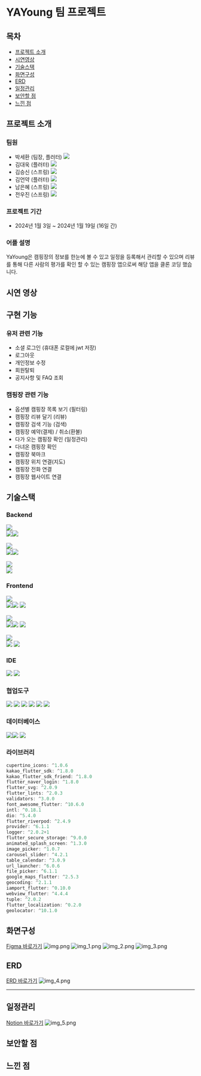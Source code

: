 # YAYoung 팀 프로젝트

## 목차
- [프로젝트 소개](#프로젝트-소개)
- [시연영상](#시연-영상)
- [기술스택](#기술스택)
- [화면구성](#화면구성)
- [ERD](#erd)
- [일정관리](#일정관리)
- [보안할 점](#보안할-점)
- [느낀 점](#느낀-점)

## 프로젝트 소개

### 팀원
- 박세환 (팀장, 플러터) [<img src="https://img.shields.io/badge/Git바로가기-박세환-red?logo=GITHUb">](https://github.com/bbarkse93)
- 김대욱 (플러터) [<img src="https://img.shields.io/badge/Git바로가기-김대욱-orange?logo=GITHUb">](https://github.com/saki8661)
- 김승신 (스프링) [<img src="https://img.shields.io/badge/Git바로가기-김승신-yellow?logo=GITHUb">](https://github.com/seunggod)
- 김언약 (플러터) [<img src="https://img.shields.io/badge/Git바로가기-김언약-green?logo=GITHUb">](https://github.com/yakyakyak12)
- 남은혜 (스프링) [<img src="https://img.shields.io/badge/Git바로가기-남은혜-grey?logo=GITHUb">](https://github.com/muaga)
- 전우진 (스프링) [<img src="https://img.shields.io/badge/Git바로가기-전우진-blue?logo=GITHUb">](https://github.com/m40ro)

### 프로젝트 기간
- 2024년 1월 3일 ~ 2024년 1월 19일 (16일 간)

### 어플 설명
YaYoung은 캠핑장의 정보를 한눈에 볼 수 있고 일정을 등록해서 관리할 수 있으며 리뷰를 통해 다른 사람의 평가를 확인 할 수 있는 캠핑장 앱으로써 해당 앱을 클론 코딩 했습니다.

## 시연 영상

## 구현 기능

### 유저 관련 기능
- 소셜 로그인 (휴대폰 로컬에 jwt 저장)
- 로그아웃
- 개인정보 수정
- 회원탈퇴
- 공지사항 및 FAQ 조회

### 캠핑장 관련 기능
- 옵션별 캠핑장 목록 보기 (필터링)
- 캠핑장 리뷰 달기 (리뷰)
- 캠핑장 검색 기능 (검색)
- 캠핑장 예약(결제) / 취소(환불)
- 다가 오는 캠핑장 확인 (일정관리)
- 다녀온 캠핑장 확인
- 캠핑장 북마크
- 캠핑장 위치 연결(지도)
- 캠핑장 전화 연결
- 캠핑장 웹사이트 연결

## 기술스택

### Backend
<img src="https://img.shields.io/badge/Language-%23121011?style=for-the-badge">
<br>
<img src="https://img.shields.io/badge/java-437291?style=for-the-badge&logo=openjdk&logoColor=black"><img src="https://img.shields.io/badge/17-515151?style=for-the-badge">
<br></br>
<img src="https://img.shields.io/badge/Framework-%23121011?style=for-the-badge">
<br>
<img src="https://img.shields.io/badge/springboot-6DB33F?style=for-the-badge&logo=springboot&logoColor=white"><img src="https://img.shields.io/badge/3.2-515151?style=for-the-badge">
<br></br>
<img src="https://img.shields.io/badge/Build-%23121011?style=for-the-badge">
<br>
<img src="https://img.shields.io/badge/Gradle-02303A?style=for-the-badge&logo=Gradle&logoColor=white">


### Frontend
<img src="https://img.shields.io/badge/Language-%23121011?style=for-the-badge">
<br>
<img src="https://img.shields.io/badge/dart-02569B?style=for-the-badge&logo=dart&logoColor=white"><img src="https://img.shields.io/badge/3.2.3-515151?style=for-the-badge">
<img src="https://img.shields.io/badge/javascript-F7DF1E?style=for-the-badge&logo=javascript&logoColor=black">
<br></br>
<img src="https://img.shields.io/badge/Framework-%23121011?style=for-the-badge">
<br>
<img src="https://img.shields.io/badge/flutter-02569B?style=for-the-badge&logo=flutter&logoColor=white"><img src="https://img.shields.io/badge/3.13.9-515151?style=for-the-badge">
<img src="https://img.shields.io/badge/jquery-0769AD?style=for-the-badge&logo=jquery&logoColor=white">
<br></br>
<img src="https://img.shields.io/badge/Build-%23121011?style=for-the-badge">
<br>
<img src="https://img.shields.io/badge/pub-02569B?style=for-the-badge&logo=dart&logoColor=white">
<img src="https://img.shields.io/badge/Gradle-02303A?style=for-the-badge&logo=Gradle&logoColor=white">

### IDE
<img src="https://img.shields.io/badge/intellijidea-ffffff?style=for-the-badge&logo=intellijidea&logoColor=black"> <img src="https://img.shields.io/badge/androidstudio-24A47F?style=for-the-badge&logo=androidstudio&logoColor=white">

### 협업도구
<img src="https://img.shields.io/badge/Git-F05032?style=for-the-badge&logo=Git&logoColor=white"> <img src="https://img.shields.io/badge/GitHub-181717?style=for-the-badge&logo=GitHub&logoColor=white"> <img src="https://img.shields.io/badge/postman-FF6C37?style=for-the-badge&logo=postman&logoColor=white"> <img src="https://img.shields.io/badge/figma-C11920?style=for-the-badge&logo=figma&logoColor=white"> <img src="https://img.shields.io/badge/Notion-000000?style=for-the-badge&logo=Notion&logoColor=white"> <img src="https://img.shields.io/badge/slack-764ABC?style=for-the-badge&logo=slack&logoColor=white">

### 데이터베이스
<img src="https://img.shields.io/badge/MySQL-4479A1?style=for-the-badge&logo=MySQL&logoColor=white"><img src="https://img.shields.io/badge/8.0-515151?style=for-the-badge"> <img src="https://img.shields.io/badge/h2-F9DC3E?style=for-the-badge&logo=h2&logoColor=white">

### 라이브러리
```dart
cupertino_icons: ^1.0.6
kakao_flutter_sdk: ^1.8.0
kakao_flutter_sdk_friend: ^1.8.0
flutter_naver_login: ^1.8.0
flutter_svg: ^2.0.9
flutter_lints: ^2.0.3
validators: ^3.0.0
font_awesome_flutter: ^10.6.0
intl: ^0.18.1
dio: ^5.4.0
flutter_riverpod: ^2.4.9  
provider: ^6.1.1
logger: ^2.0.2+1
flutter_secure_storage: ^9.0.0
animated_splash_screen: ^1.3.0
image_picker: ^1.0.7
carousel_slider: ^4.2.1
table_calendar: ^3.0.9
url_launcher: ^6.0.6
file_picker: ^6.1.1
google_maps_flutter: ^2.5.3
geocoding: ^2.1.1
iamport_flutter: ^0.10.0
webview_flutter: ^4.4.4
tuple: ^2.0.2
flutter_localization: ^0.2.0
geolocator: ^10.1.0
```

## 화면구성
[Figma 바로가기](https://www.figma.com/file/Ptkc7WCoBYO1di2kKHL7Z4/YAYoung?type=design&mode=design&t=Pxxgh3MPpkGZiqRn-0)
![img.png](img.png)
![img_1.png](img_1.png)
![img_2.png](img_2.png)
![img_3.png](img_3.png)

## ERD
[ERD 바로가기](https://dbdiagram.io/d/yayoung-6595042bac844320ae252152)
![img_4.png](img_4.png)
<hr></hr>

## 일정관리
[Notion 바로가기](https://paper-danthus-c42.notion.site/1-d1049a409e494da0a0cb1475f7978c13?pvs=4)
![img_5.png](img_5.png)

## 보안할 점

## 느낀 점 